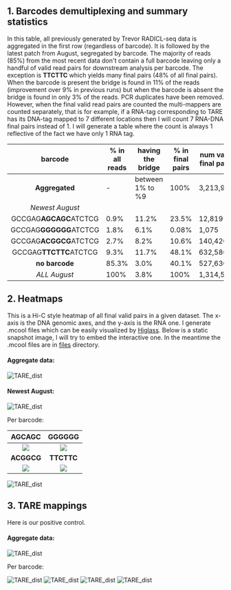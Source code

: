 

## 1. Barcodes demultiplexing and summary statistics

In this table, all previously generated by Trevor RADICL-seq data is aggregated in the first row (regardless of barcode). It is followed by the latest patch from August, segregated by barcode. The majority of reads (85%) from the most recent data don't contain a full barcode leaving only a handful of valid read pairs for downstream analysis per barcode. The exception is **TTCTTC** which yields many final pairs (48% of all final pairs). When the barcode is present the bridge is found in 11% of the reads (improvement over 9% in previous runs) but when the barcode is absent the bridge is found in only 3% of the reads. PCR duplicates have been removed. However, when the final valid read pairs are counted the multi-mappers are counted separately, that is for example, if a RNA-tag corresponding to TARE has its DNA-tag mapped to 7 different locations then I will count 7 RNA-DNA final pairs instead of 1. I will generate a table where the count is always 1 reflective of the fact we have only 1 RNA tag.


| barcode           | % in all reads | having the bridge | % in final pairs | num valid final pairs | cis proximal (<1kb) | cis distal | trans-contacts |
| :---------------: | -------------- | ----------------- | ---------------- |   ---------------------- | ------------------- | ---------- | -------------- | 
| **Aggregated**    | -              |  between 1% to %9 | 100% | 3,213,988 | 0.3% | 7.6% | 92.1% |
| *Newest August*   |  
| GCCGAG**AGCAGC**ATCTCG | 0.9% | 11.2% | 23.5%   | 12,819 | 1.5% | 8.2% | 90.2 % |
| GCCGAG**GGGGGG**ATCTCG | 1.8% | 6.1%  | 0.08%   |  1,075 | 5.7% | 10.1% | 84.2% | 
| GCCGAG**ACGGCG**ATCTCG | 2.7% | 8.2%  | 10.6%   |  140,420 | 0.5% | 7.8% | 91.6% |
| GCCGAG**TTCTTC**ATCTCG | 9.3% | 11.7% | 48.1%   |  632,586 | 0.4% | 7.6% | 92.0% |
| **no barcode**               | 85.3% | 3.0% | 40.1%   |  527,630 | 0.2% | 8.2% | 91.6% |
| *ALL August*                | 100% | 3.8%  | 100%  |  1,314,530 | 0.4% | 7.7% | 91.8% |


## 2. Heatmaps

This is a Hi-C style heatmap of all final valid pairs in a given dataset. The x-axis is the DNA genomic axes, and the y-axis is the RNA one. I generate .mcool files which can be easily visualized by [Higlass](https://higlass.io/). Below is a static snapshot image, I will try to embed the interactive one. In the meantime the .mcool files are in [files](files/) directory.


#### Aggregate data:

![TARE_dist](figs/agg.png)



#### Newest August:

![TARE_dist](figs/nc.png)


Per barcode:

| **AGCAGC**   | **GGGGGG**  |
| :--: | :--: |
| ![](figs/n1.png) | ![](figs/n2.png) |
| **ACGGCG**   | **TTCTTC**  |
| ![](figs/n3.png) | ![](figs/n4.png) |

![TARE_dist](figs/n1.png)


## 3. TARE mappings

Here is our positive control. 

#### Aggregate data:

![TARE_dist](figs/TARE_AUG_c.png)

Per barcode:

![TARE_dist](figs/TARE_aug_1.png)
![TARE_dist](figs/TARE_aug_2.png)
![TARE_dist](figs/TARE_aug_3.png)
![TARE_dist](figs/TARE_aug_4.png)